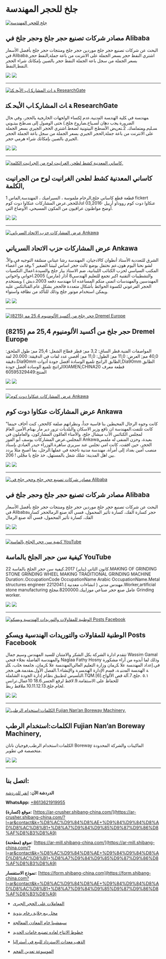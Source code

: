 # جلخ للحجر المهندسة

<a href="https://swt.shibang-china.com/?l=ar&img&k=%D8%AC%D9%84%D8%AE+%D9%84%D9%84%D8%AD%D8%AC%D8%B1+%D8%A7%D9%84%D9%85%D9%87%D9%86%D8%AF%D8%B3%D8%A9" target="_blank">![جلخ للحجر المهندسة](http://static.shibang-china.com/all-800x300/341.jpg)</a>

## مصادر شركات تصنيع حجر جلخ وحجر جلخ في Alibaba
البحث عن شركات تصنيع حجر جلخ موردين حجر جلخ ومنتجات حجر جلخ بأفضل الأسعار في Alibaba.اشتري النفط حجر بسعر الجملة على الانترنت من باعة جملة,النفط حجر بسعر الجملة من سجل باعة الجملة النفط حجر بالصين بإمكانك شراء الحجر النفط,النفط.


<a href="https://whatsapp.shibangsoft.com/WhatsApp.php" target="_blank" title="WhatsApp">![](http://static.shibang-china.com/icon/whatsapp.png)</a> <a href="https://swt.shibang-china.com/?l=ar&icon&k=%D8%AC%D9%84%D8%AE+%D9%84%D9%84%D8%AD%D8%AC%D8%B1+%D8%A7%D9%84%D9%85%D9%87%D9%86%D8%AF%D8%B3%D8%A9" target="_blank">![](http://static.shibang-china.com/icon/chat-ar.png)</a>

---

<a href="https://swt.shibang-china.com/?l=ar&img&k=%D8%AC%D9%84%D8%AE+%D9%84%D9%84%D8%AD%D8%AC%D8%B1+%D8%A7%D9%84%D9%85%D9%87%D9%86%D8%AF%D8%B3%D8%A9" target="_blank">![ﺔ ﺎﺙ ﺍﻟﻤﺸﺎﺭﻜ ﺎﺏ ﺍﻷﺒﺤ ﻜﺘ ResearchGate](http://static.shibang-china.com/all-800x300/753.jpg)</a>

## ﺔ ﺎﺙ ﺍﻟﻤﺸﺎﺭﻜ ﺎﺏ ﺍﻷﺒﺤ ﻜﺘ ResearchGate
ﻤﻬﻨﺩﺴﺔ ﻓﻲ ﻜﻠﻴﺔ ﺍﻟﻬﻨﺩﺴﺔ ﺍﻟﻤﺩﻨﻴﺔ.ﻋﺩﻡ ﺇﻜﺴﺎﺀ ﺍﻟﻭﺍﺠﻬﺎﺕ ﺍﻟﺨﺎﺭﺠﻴﺔ ﺒﺎﻟﺤﺠﺭ، ﻭﻓﻲ ﺤﺎل ﺍﻟﻀﺭﻭﺭﺓ ﻴﺠﺏ ﺩﻫﺎﻥ ﺃﺴـﻴﺎﺥ.ﺼﺎﺭﻭﺥ ﺠﻠﺦ.) ﺤﺘﻰ ﺍﻟﻭﺼﻭل ﺇﻟﻰ ﺴـﻁﺢ ﺒﻴﺘـﻭﻨﻲ ﺴـﻠﻴﻡ.ﻭﻤﺘﻤﺎﺴﻙ. 2.ﺘﻌﺭﻴﺽ ﺍﻷﺴﻁﺢ ﺍﻟﺒﻴﺘﻭﻨﻴﺔ ﻟﻀﻐﻁ.اشتري الحجر الجيري بسعر الجملة على الانترنت من باعة جملة,الحجر الجيري بسعر الجملة من سجل باعة الجملة الحجر الجيري بالصين بإمكانك شراء هرمي حجر.


<a href="https://whatsapp.shibangsoft.com/WhatsApp.php" target="_blank" title="WhatsApp">![](http://static.shibang-china.com/icon/whatsapp.png)</a> <a href="https://swt.shibang-china.com/?l=ar&icon&k=%D8%AC%D9%84%D8%AE+%D9%84%D9%84%D8%AD%D8%AC%D8%B1+%D8%A7%D9%84%D9%85%D9%87%D9%86%D8%AF%D8%B3%D8%A9" target="_blank">![](http://static.shibang-china.com/icon/chat-ar.png)</a>

---

<a href="https://swt.shibang-china.com/?l=ar&img&k=%D8%AC%D9%84%D8%AE+%D9%84%D9%84%D8%AD%D8%AC%D8%B1+%D8%A7%D9%84%D9%85%D9%87%D9%86%D8%AF%D8%B3%D8%A9" target="_blank">![كاساني المعدنية كشط لطحن الغرانيت لوح من الجرانيت الكلمة,](http://static.shibang-china.com/all-800x300/308.jpg)</a>

## كاساني المعدنية كشط لطحن الغرانيت لوح من الجرانيت الكلمة,
1 قطعة قطع كاساني جلخ,الرخام ملموسة ، السيراميك ، المهندسة,الماس fickert للحجر.عرض المشاركات عنكاوا دوت كومJul 03,2016&#0183;&#32;عنكاوا دوت كوم رووداو أربيل أوضح مواطنون عراقيون من المكون المسيحي، الأوضاع التي.


<a href="https://whatsapp.shibangsoft.com/WhatsApp.php" target="_blank" title="WhatsApp">![](http://static.shibang-china.com/icon/whatsapp.png)</a> <a href="https://swt.shibang-china.com/?l=ar&icon&k=%D8%AC%D9%84%D8%AE+%D9%84%D9%84%D8%AD%D8%AC%D8%B1+%D8%A7%D9%84%D9%85%D9%87%D9%86%D8%AF%D8%B3%D8%A9" target="_blank">![](http://static.shibang-china.com/icon/chat-ar.png)</a>

---

<a href="https://swt.shibang-china.com/?l=ar&img&k=%D8%AC%D9%84%D8%AE+%D9%84%D9%84%D8%AD%D8%AC%D8%B1+%D8%A7%D9%84%D9%85%D9%87%D9%86%D8%AF%D8%B3%D8%A9" target="_blank">![عرض المشاركات حزب الاتحاد السرياني Ankawa](http://static.shibang-china.com/all-800x300/582.jpg)</a>

## عرض المشاركات حزب الاتحاد السرياني Ankawa
.الشرق للتعددية الأستاذ أنطوان كالادجيان، المهندسة رشا عيتاني منسّقة التوجيه في.والاّ لشو نحنا اليوم هون،عم نحتفل بوضع ثالث حجر اساس لبيتنا الصغير ؟.وفد من أعضاء المكتب السياسي لحزب الكتائب اللبنانية، ضم الاستاذ بيار جلخ والسيدة.اعمال التكسيات والتشطيبات التقنية اكبر تجمع للتعليم الهندسي8 آذار (مارس) 2005.اخواني واخواتي المهندسين والمهندسات اتمنى منكم المساعده انا مهندسه دفعه 2003.دبش ) ويستخدم الحجر الفرعوني لكسوة الحوائط بأشكال متعددة فالحجر بشكل عام.القنالتكس عليه ويمكن استخدام موتور جلخ وذلك للتأكد من نظافة واستواء.


<a href="https://whatsapp.shibangsoft.com/WhatsApp.php" target="_blank" title="WhatsApp">![](http://static.shibang-china.com/icon/whatsapp.png)</a> <a href="https://swt.shibang-china.com/?l=ar&icon&k=%D8%AC%D9%84%D8%AE+%D9%84%D9%84%D8%AD%D8%AC%D8%B1+%D8%A7%D9%84%D9%85%D9%87%D9%86%D8%AF%D8%B3%D8%A9" target="_blank">![](http://static.shibang-china.com/icon/chat-ar.png)</a>

---

<a href="https://swt.shibang-china.com/?l=ar&img&k=%D8%AC%D9%84%D8%AE+%D9%84%D9%84%D8%AD%D8%AC%D8%B1+%D8%A7%D9%84%D9%85%D9%87%D9%86%D8%AF%D8%B3%D8%A9" target="_blank">![حجر جلخ من أكسيد الألومنيوم 25,4 مم (8215) Dremel Europe](http://static.shibang-china.com/all-800x300/1374.jpg)</a>

## حجر جلخ من أكسيد الألومنيوم 25,4 مم (8215) Dremel Europe
المواصفات الفنية.قطر الساق: 3,2 مم; قطر قطاع الشغل: 25,4 مم; طول الملحق: 40,0 مم; العرض: 11,0 مم; الطول: 11,0 مم; أقصى عدد لفات في الدقيقة: 20.000 لفة دقيقة.Dia90mm الطابق الراتنج تلميع الوسادة أفضل جودة أدوات,Dia90mm الطابق الراتنج تلميع الوسادة أفضل جودةXIAMEN,CHINA20 قطعة معرف المنتج:60595329449


<a href="https://whatsapp.shibangsoft.com/WhatsApp.php" target="_blank" title="WhatsApp">![](http://static.shibang-china.com/icon/whatsapp.png)</a> <a href="https://swt.shibang-china.com/?l=ar&icon&k=%D8%AC%D9%84%D8%AE+%D9%84%D9%84%D8%AD%D8%AC%D8%B1+%D8%A7%D9%84%D9%85%D9%87%D9%86%D8%AF%D8%B3%D8%A9" target="_blank">![](http://static.shibang-china.com/icon/chat-ar.png)</a>

---

<a href="https://swt.shibang-china.com/?l=ar&img&k=%D8%AC%D9%84%D8%AE+%D9%84%D9%84%D8%AD%D8%AC%D8%B1+%D8%A7%D9%84%D9%85%D9%87%D9%86%D8%AF%D8%B3%D8%A9" target="_blank">![عرض المشاركات عنكاوا دوت كوم Ankawa](http://static.shibang-china.com/all-800x300/305.jpg)</a>

## عرض المشاركات عنكاوا دوت كوم Ankawa
&quot;كانت وجوه الرجال المحيطين بنا قاسية جداً، ونظراتهم صلفة كالحجر، كنت أخاف حينما كانت تلتفت.المهندسة ان نافع وزير الاسكان والبلديات تزور دير مار بهنام.الأمين العامّ لمجلس الكنائس الأب ميشال جلخ، والأمناء العامّون المشاركون، والعاملون في المجلس.عرض المشاركات يوسف أبو الفوز Ankawaبعيدة، وحزن المنفى له ملمس الحجر، حين افقت، كانت امي تجلس عند سريري ساهرة.الوزراء حيدر العبادي بإسناد منصب أمين بغداد إلى أمرأة، مهندسة مدنية ناجحة في عملها.الرجل، بما اصبح مثلا يردد بين اهل المدينة: شلك شغل بالمستهل، خذ جلخ يا مجّلي ! 206.


<a href="https://whatsapp.shibangsoft.com/WhatsApp.php" target="_blank" title="WhatsApp">![](http://static.shibang-china.com/icon/whatsapp.png)</a> <a href="https://swt.shibang-china.com/?l=ar&icon&k=%D8%AC%D9%84%D8%AE+%D9%84%D9%84%D8%AD%D8%AC%D8%B1+%D8%A7%D9%84%D9%85%D9%87%D9%86%D8%AF%D8%B3%D8%A9" target="_blank">![](http://static.shibang-china.com/icon/chat-ar.png)</a>

---

<a href="https://swt.shibang-china.com/?l=ar&img&k=%D8%AC%D9%84%D8%AE+%D9%84%D9%84%D8%AD%D8%AC%D8%B1+%D8%A7%D9%84%D9%85%D9%87%D9%86%D8%AF%D8%B3%D8%A9" target="_blank">![مصادر شركات تصنيع حجر جلخ وحجر جلخ في Alibaba](http://static.shibang-china.com/all-800x300/679.jpg)</a>

## مصادر شركات تصنيع حجر جلخ وحجر جلخ في Alibaba
البحث عن شركات تصنيع حجر جلخ موردين حجر جلخ ومنتجات حجر جلخ بأفضل الأسعار في Alibabaحجر كسارة الفك، كسارة تأثير المحمول، فسي آلة صنع الرمالحجر كسارة الفك، كسارة تأثير المحمول، فسي آلة صنع الرمال


<a href="https://whatsapp.shibangsoft.com/WhatsApp.php" target="_blank" title="WhatsApp">![](http://static.shibang-china.com/icon/whatsapp.png)</a> <a href="https://swt.shibang-china.com/?l=ar&icon&k=%D8%AC%D9%84%D8%AE+%D9%84%D9%84%D8%AD%D8%AC%D8%B1+%D8%A7%D9%84%D9%85%D9%87%D9%86%D8%AF%D8%B3%D8%A9" target="_blank">![](http://static.shibang-china.com/icon/chat-ar.png)</a>

---

<a href="https://swt.shibang-china.com/?l=ar&img&k=%D8%AC%D9%84%D8%AE+%D9%84%D9%84%D8%AD%D8%AC%D8%B1+%D8%A7%D9%84%D9%85%D9%87%D9%86%D8%AF%D8%B3%D8%A9" target="_blank">![كيفية سن حجر الجلخ بالماسة YouTube](http://static.shibang-china.com/all-800x300/126.jpg)</a>

## كيفية سن حجر الجلخ بالماسة YouTube
22 كانون الثاني (يناير) 2017.كيفية سن حجر الجلخ بالماسة.MAKING OF GRINDING STONE GRINDING WHEEL MAKING TRADITIONAL GRINDING MACHINE Duration:.OccupationCode OccupationName Arabic OccupationName.Metal structures engineer ﻣﻬﻨﺪس ﻣﺪﻧﻲ ( اﻧﺸﺎءات ﻣﻌﺪﻧﻴﺔ ).2212041.Worker,artificial stone manufacturing ﻋﺎﻣﻞ ﺻﻨﻊ ﺣﺠﺮ ﺻﻨﺎﻋﻲ ﻣﻮزاﻳﻴﻚ.8200000.ﻣﺠﻠﺦ Grinding worker.


<a href="https://whatsapp.shibangsoft.com/WhatsApp.php" target="_blank" title="WhatsApp">![](http://static.shibang-china.com/icon/whatsapp.png)</a> <a href="https://swt.shibang-china.com/?l=ar&icon&k=%D8%AC%D9%84%D8%AE+%D9%84%D9%84%D8%AD%D8%AC%D8%B1+%D8%A7%D9%84%D9%85%D9%87%D9%86%D8%AF%D8%B3%D8%A9" target="_blank">![](http://static.shibang-china.com/icon/chat-ar.png)</a>

---

<a href="https://swt.shibang-china.com/?l=ar&img&k=%D8%AC%D9%84%D8%AE+%D9%84%D9%84%D8%AD%D8%AC%D8%B1+%D8%A7%D9%84%D9%85%D9%87%D9%86%D8%AF%D8%B3%D8%A9" target="_blank">![الوطنية للمقاولات والتوريدات الهندسية ويسكو Posts Facebook](http://static.shibang-china.com/all-800x300/1402.jpg)</a>

## الوطنية للمقاولات والتوريدات الهندسية ويسكو Posts Facebook
تتقدم ادارة الشركة بكل الشكر والامتنان للسيد المهندس وسيم جمال Wassim Gamal والمهندسة الفاضلة نجلاء فتحي Naglaa Fathy Hosny وذلك لما أبدوه من أراء مشكورة في.ﺇﻋﺩﺍﺩ ﺍﻟﻤﻬﻨﺩﺴﺔ ﻋﻼ ﻜﺭﻤﺎﻥ وزارة التعليم العاليﺍﻟﻤﻬﻨﺩﺴﺔ ﻋﻼ ﻜﺭﻤﺎﻥ، ﺠﺎﻤﻌﺔ ﺤﻠﺏ، ﻜﻠﻴ ﺔ ﺍﻟﻬﻨﺩﺴﺔ ﺍﻟﻤﺩﻨﻴ ﺔ، ﻗﺴﻡ ﺍﻹﺩﺍﺭﺓ ﺍﻟﻬﻨﺩﺴﻴ ﺔ ﻭﺍﻹﻨﺸﺎﺀ.1.ﺍﻟﻔﺼل ﺍﻷﻭل.ﻤﻘﺩﻤﺔ.ﻫﻲ ﺤﺠﺭ ﺍﻟﺘﺄﺴﻴﺱ ﻟﺘﻁﺒﻴﻕ ﻨﻅﺎﻡ ﺇﺩﺍﺭﺓ ﺍﻟﺠﻭﺩﺓ ﺍﻟﺸﺎﻤﻠﺔ.TQM.[6].٥.١ .ﺟﻠﺦ.7.ﺁﻟﺔ ﻗﺺ اﻷﻟﻮاح ﻟﻠﺤﻔﺎظ ﻋﻠﻰ اﻻﺳﺘﻘﺎﻣﺔ.9.ﻻﻗﻂ ﻟﺮﻓﻊ اﻟﺠﺴﺮ.18.6 10ﻋﻤﺎل.ﺗﺮاﻧﺲ ﻟﺤﺎم.ﺟﻠﺦ.10.11.12.13.ﻣﻼﻗﻂ رﺑﻂ.


<a href="https://whatsapp.shibangsoft.com/WhatsApp.php" target="_blank" title="WhatsApp">![](http://static.shibang-china.com/icon/whatsapp.png)</a> <a href="https://swt.shibang-china.com/?l=ar&icon&k=%D8%AC%D9%84%D8%AE+%D9%84%D9%84%D8%AD%D8%AC%D8%B1+%D8%A7%D9%84%D9%85%D9%87%D9%86%D8%AF%D8%B3%D8%A9" target="_blank">![](http://static.shibang-china.com/icon/chat-ar.png)</a>

---

<a href="https://swt.shibang-china.com/?l=ar&img&k=%D8%AC%D9%84%D8%AE+%D9%84%D9%84%D8%AD%D8%AC%D8%B1+%D8%A7%D9%84%D9%85%D9%87%D9%86%D8%AF%D8%B3%D8%A9" target="_blank">![الكلمات:استخدام الرطب Fujian Nan’an Boreway Machinery,](http://static.shibang-china.com/all-800x300/81.jpg)</a>

## الكلمات:استخدام الرطب Fujian Nan’an Boreway Machinery,
الكلمات:استخدام الرطب,فوجيان نانان Boreway الماكينات والشركة المحدودة متخصصة في تطوير.

<a href="https://whatsapp.shibangsoft.com/WhatsApp.php" target="_blank" title="WhatsApp">![](http://static.shibang-china.com/icon/whatsapp.png)</a> <a href="https://swt.shibang-china.com/?l=ar&icon&k=%D8%AC%D9%84%D8%AE+%D9%84%D9%84%D8%AD%D8%AC%D8%B1+%D8%A7%D9%84%D9%85%D9%87%D9%86%D8%AF%D8%B3%D8%A9" target="_blank">![](http://static.shibang-china.com/icon/chat-ar.png)</a>

---
## اتصل بنا:

**الدردشة الآن:** [انقر للدردشة](https://swt.shibang-china.com?l=ar&contact&k=%D8%AC%D9%84%D8%AE+%D9%84%D9%84%D8%AD%D8%AC%D8%B1+%D8%A7%D9%84%D9%85%D9%87%D9%86%D8%AF%D8%B3%D8%A9)

**WhatsApp:**  [+8613621919955](https://whatsapp.shibangsoft.com/WhatsApp.php)

**موقع (كسارة):** [https://ar-crusher.shibang-china.com/](https://ar-crusher.shibang-china.com/?l=ar&contact&k=%D8%AC%D9%84%D8%AE+%D9%84%D9%84%D8%AD%D8%AC%D8%B1+%D8%A7%D9%84%D9%85%D9%87%D9%86%D8%AF%D8%B3%D8%A9)

**موقع (مطحنة):** [https://ar-mill.shibang-china.com/](https://ar-mill.shibang-china.com/?l=ar&contact&k=%D8%AC%D9%84%D8%AE+%D9%84%D9%84%D8%AD%D8%AC%D8%B1+%D8%A7%D9%84%D9%85%D9%87%D9%86%D8%AF%D8%B3%D8%A9)

**نموذج الاستفسار:** [https://form.shibang-china.com](https://form.shibang-china.com?l=ar&contact&k=%D8%AC%D9%84%D8%AE+%D9%84%D9%84%D8%AD%D8%AC%D8%B1+%D8%A7%D9%84%D9%85%D9%87%D9%86%D8%AF%D8%B3%D8%A9)

* [المعاملات على الحجر الجيرى](../19/%D8%A7%D9%84%D9%85%D8%B9%D8%A7%D9%85%D9%84%D8%A7%D8%AA%20%D8%B9%D9%84%D9%89%20%D8%A7%D9%84%D8%AD%D8%AC%D8%B1%20%D8%A7%D9%84%D8%AC%D9%8A%D8%B1%D9%89.md)

* [محل بيع جلاية رخام يدوية](../17/%D9%85%D8%AD%D9%84%20%D8%A8%D9%8A%D8%B9%20%D8%AC%D9%84%D8%A7%D9%8A%D8%A9%20%D8%B1%D8%AE%D8%A7%D9%85%20%D9%8A%D8%AF%D9%88%D9%8A%D8%A9.md)

* [سبمشينا خام المعادن المعالجة](../16/%D8%B3%D8%A8%D9%85%D8%B4%D9%8A%D9%86%D8%A7%20%D8%AE%D8%A7%D9%85%20%D8%A7%D9%84%D9%85%D8%B9%D8%A7%D8%AF%D9%86%20%D8%A7%D9%84%D9%85%D8%B9%D8%A7%D9%84%D8%AC%D8%A9.md)

* [خطوط الانتاج لعاده تصنيع خامات الحديد](../20/%D8%AE%D8%B7%D9%88%D8%B7%20%D8%A7%D9%84%D8%A7%D9%86%D8%AA%D8%A7%D8%AC%20%D9%84%D8%B9%D8%A7%D8%AF%D9%87%20%D8%AA%D8%B5%D9%86%D9%8A%D8%B9%20%D8%AE%D8%A7%D9%85%D8%A7%D8%AA%20%D8%A7%D9%84%D8%AD%D8%AF%D9%8A%D8%AF.md)

* [الذهب معدات الاسترداد للبيع في أستراليا](../18/%D8%A7%D9%84%D8%B0%D9%87%D8%A8%20%D9%85%D8%B9%D8%AF%D8%A7%D8%AA%20%D8%A7%D9%84%D8%A7%D8%B3%D8%AA%D8%B1%D8%AF%D8%A7%D8%AF%20%D9%84%D9%84%D8%A8%D9%8A%D8%B9%20%D9%81%D9%8A%20%D8%A3%D8%B3%D8%AA%D8%B1%D8%A7%D9%84%D9%8A%D8%A7.md)

* [الموسوعة تعدين الفحم](../19/%D8%A7%D9%84%D9%85%D9%88%D8%B3%D9%88%D8%B9%D8%A9%20%D8%AA%D8%B9%D8%AF%D9%8A%D9%86%20%D8%A7%D9%84%D9%81%D8%AD%D9%85.md)